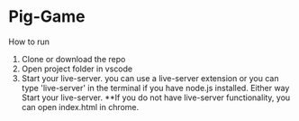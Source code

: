 # Pig-Game

How to run

1. Clone or download the repo
2. Open project folder in vscode
3. Start your live-server. you can use a live-server extension or you can type 'live-server' in the terminal if you have node.js installed. Either way Start your live-server. **If you do not have live-server functionality, you can open index.html in chrome.
